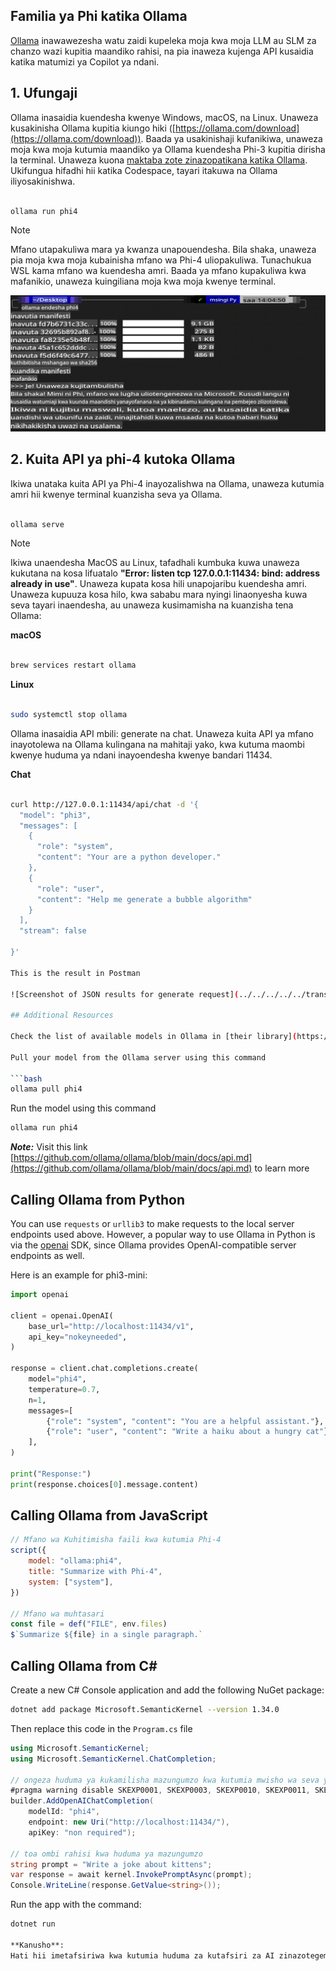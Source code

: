 ## Familia ya Phi katika Ollama

[Ollama](https://ollama.com) inawawezesha watu zaidi kupeleka moja kwa moja LLM au SLM za chanzo wazi kupitia maandiko rahisi, na pia inaweza kujenga API kusaidia katika matumizi ya Copilot ya ndani.

## **1. Ufungaji**

Ollama inasaidia kuendesha kwenye Windows, macOS, na Linux. Unaweza kusakinisha Ollama kupitia kiungo hiki ([https://ollama.com/download](https://ollama.com/download)). Baada ya usakinishaji kufanikiwa, unaweza moja kwa moja kutumia maandiko ya Ollama kuendesha Phi-3 kupitia dirisha la terminal. Unaweza kuona [maktaba zote zinazopatikana katika Ollama](https://ollama.com/library). Ukifungua hifadhi hii katika Codespace, tayari itakuwa na Ollama iliyosakinishwa.

```bash

ollama run phi4

```

> [!NOTE]
> Mfano utapakuliwa mara ya kwanza unapouendesha. Bila shaka, unaweza pia moja kwa moja kubainisha mfano wa Phi-4 uliopakuliwa. Tunachukua WSL kama mfano wa kuendesha amri. Baada ya mfano kupakuliwa kwa mafanikio, unaweza kuingiliana moja kwa moja kwenye terminal.

![run](../../../../../translated_images/ollama_run.b0be611de61f3bb3b42e22205cedf6714b0335ba9288e71d985bf9024f3c20f5.sw.png)

## **2. Kuita API ya phi-4 kutoka Ollama**

Ikiwa unataka kuita API ya Phi-4 inayozalishwa na Ollama, unaweza kutumia amri hii kwenye terminal kuanzisha seva ya Ollama.

```bash

ollama serve

```

> [!NOTE]
> Ikiwa unaendesha MacOS au Linux, tafadhali kumbuka kuwa unaweza kukutana na kosa lifuatalo **"Error: listen tcp 127.0.0.1:11434: bind: address already in use"**. Unaweza kupata kosa hili unapojaribu kuendesha amri. Unaweza kupuuza kosa hilo, kwa sababu mara nyingi linaonyesha kuwa seva tayari inaendesha, au unaweza kusimamisha na kuanzisha tena Ollama:

**macOS**

```bash

brew services restart ollama

```

**Linux**

```bash

sudo systemctl stop ollama

```

Ollama inasaidia API mbili: generate na chat. Unaweza kuita API ya mfano inayotolewa na Ollama kulingana na mahitaji yako, kwa kutuma maombi kwenye huduma ya ndani inayoendesha kwenye bandari 11434.

**Chat**

```bash

curl http://127.0.0.1:11434/api/chat -d '{
  "model": "phi3",
  "messages": [
    {
      "role": "system",
      "content": "Your are a python developer."
    },
    {
      "role": "user",
      "content": "Help me generate a bubble algorithm"
    }
  ],
  "stream": false
  
}'

This is the result in Postman

![Screenshot of JSON results for generate request](../../../../../translated_images/ollama_gen.bd58ab69d4004826e8cd31e17a3c59840df127b0a30ac9bb38325ac58c74caa5.sw.png)

## Additional Resources

Check the list of available models in Ollama in [their library](https://ollama.com/library).

Pull your model from the Ollama server using this command

```bash
ollama pull phi4
```

Run the model using this command

```bash
ollama run phi4
```

***Note:*** Visit this link [https://github.com/ollama/ollama/blob/main/docs/api.md](https://github.com/ollama/ollama/blob/main/docs/api.md) to learn more

## Calling Ollama from Python

You can use `requests` or `urllib3` to make requests to the local server endpoints used above. However, a popular way to use Ollama in Python is via the [openai](https://pypi.org/project/openai/) SDK, since Ollama provides OpenAI-compatible server endpoints as well.

Here is an example for phi3-mini:

```python
import openai

client = openai.OpenAI(
    base_url="http://localhost:11434/v1",
    api_key="nokeyneeded",
)

response = client.chat.completions.create(
    model="phi4",
    temperature=0.7,
    n=1,
    messages=[
        {"role": "system", "content": "You are a helpful assistant."},
        {"role": "user", "content": "Write a haiku about a hungry cat"},
    ],
)

print("Response:")
print(response.choices[0].message.content)
```

## Calling Ollama from JavaScript 

```javascript
// Mfano wa Kuhitimisha faili kwa kutumia Phi-4
script({
    model: "ollama:phi4",
    title: "Summarize with Phi-4",
    system: ["system"],
})

// Mfano wa muhtasari
const file = def("FILE", env.files)
$`Summarize ${file} in a single paragraph.`
```

## Calling Ollama from C#

Create a new C# Console application and add the following NuGet package:

```bash
dotnet add package Microsoft.SemanticKernel --version 1.34.0
```

Then replace this code in the `Program.cs` file

```csharp
using Microsoft.SemanticKernel;
using Microsoft.SemanticKernel.ChatCompletion;

// ongeza huduma ya kukamilisha mazungumzo kwa kutumia mwisho wa seva ya ndani ya Ollama
#pragma warning disable SKEXP0001, SKEXP0003, SKEXP0010, SKEXP0011, SKEXP0050, SKEXP0052
builder.AddOpenAIChatCompletion(
    modelId: "phi4",
    endpoint: new Uri("http://localhost:11434/"),
    apiKey: "non required");

// toa ombi rahisi kwa huduma ya mazungumzo
string prompt = "Write a joke about kittens";
var response = await kernel.InvokePromptAsync(prompt);
Console.WriteLine(response.GetValue<string>());
```

Run the app with the command:

```bash
dotnet run

**Kanusho**:  
Hati hii imetafsiriwa kwa kutumia huduma za kutafsiri za AI zinazotegemea mashine. Ingawa tunajitahidi kwa usahihi, tafadhali fahamu kuwa tafsiri za kiotomatiki zinaweza kuwa na makosa au kutokuwa sahihi. Hati asilia katika lugha yake ya awali inapaswa kuchukuliwa kuwa chanzo rasmi. Kwa maelezo muhimu, inashauriwa kutumia tafsiri ya kitaalamu ya binadamu. Hatutawajibika kwa tafsiri zisizoeleweka au tafsiri potofu zinazotokana na matumizi ya tafsiri hii.